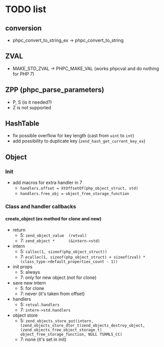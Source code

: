 # TODO list

## conversion
- phpc_convert_to_string_ex -> phpc_convert_to_string

## ZVAL 
- MAKE_STD_ZVAL -> PHPC_MAKE_VAL (works phpcval and do nothing for PHP 7)

## ZPP (phpc_parse_parameters)
- P, S (is it needed?)
- Z is not supported

## HashTable
- fix possible overflow for key length (cast from `uint` to `int`)
- add possibility to duplicate key (`zend_hash_get_current_key_ex`)

## Object

### Init
- add macros for extra handler in 7
  - `handlers.offset = XtOffsetOf(php_object_struct, std)`
  - `handlers.free_obj = object_free_storage_function`

### Class and handler callbacks

#### create_object (ex method for clone and new)
- return
  - 5: `zend_object_value  (retval)`
  - 7: `zend_object *      (&intern->std)`
- intern
  - 5: `calloc(1, sizeof(php_object_struct))`
  - 7: `ecalloc(1, sizeof(php_object_struct) + sizeof(zval) * (class_type->default_properties_count - 1))`
- init props
  - 5: always
  - 7: only for new object (not for clone)
- save new intern
  - 5: for clone
  - 7: never (it's taken from offset)
- handlers
  - 5: `retval.handlers`
  - 7: `intern->std.handlers`
- object store
  - 5: `zend_objects_store_put(intern, (zend_objects_store_dtor_t)zend_objects_destroy_object, (zend_objects_free_object_storage_t) object_free_storage_function, NULL TSRMLS_CC)`
  - 7: none (it's set in init)
